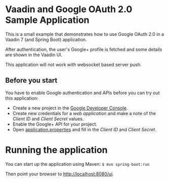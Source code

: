 # Vaadin and Google OAuth 2.0 Sample Application

This is a small example that demonstrates how to use Google OAuth 2.0 in a Vaadin 7 (and Spring Boot) application.

After authentication, the user's Google+ profile is fetched and some details are shown in the Vaadin UI.

This application will not work with websocket based server push.

## Before you start

You have to enable Google authentication and APIs before you can try out this application:

* Create a new project in the [Google Developer Console](https://console.developers.google.com). 
* Create new credentials for a *web application* and make a note of the *Client ID* and *Client Secret* values.
* Enable the Google+ API for your project.
* Open [application.properties](src/main/resources/application.properties) and fill in the *Client ID* and *Client Secret*.

# Running the application

You can start up the application using Maven: `$ mvn spring-boot:run`

Then point your browser to [http://localhost:8080/ui](http://localhost:8080/ui).

